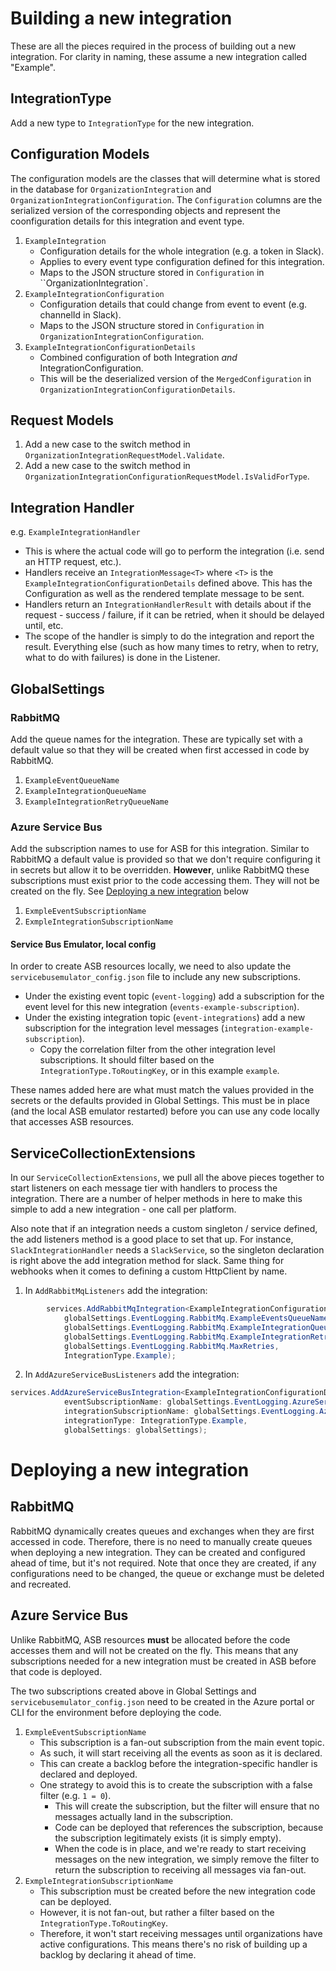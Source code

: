 # Building a new integration

These are all the pieces required in the process of building out a new integration. For
clarity in naming, these assume a new integration called "Example".

## IntegrationType

Add a new type to `IntegrationType` for the new integration.

## Configuration Models

The configuration models are the classes that will determine what is stored in the database for
`OrganizationIntegration` and `OrganizationIntegrationConfiguration`. The `Configuration` columns are the
serialized version of the corresponding objects and represent the coonfiguration details for this integration
and event type.

1. `ExampleIntegration`
    - Configuration details for the whole integration (e.g. a token in Slack).
    - Applies to every event type configuration defined for this integration.
    - Maps to the JSON structure stored in `Configuration` in ``OrganizationIntegration`.
2. `ExampleIntegrationConfiguration`
    - Configuration details that could change from event to event (e.g. channelId in Slack).
    - Maps to the JSON structure stored in `Configuration` in `OrganizationIntegrationConfiguration`.
3. `ExampleIntegrationConfigurationDetails`
    - Combined configuration of both Integration _and_ IntegrationConfiguration.
    - This will be the deserialized version of the `MergedConfiguration` in
      `OrganizationIntegrationConfigurationDetails`.

## Request Models

1. Add a new case to the switch method in `OrganizationIntegrationRequestModel.Validate`.
2. Add a new case to the switch method in `OrganizationIntegrationConfigurationRequestModel.IsValidForType`.

## Integration Handler

e.g. `ExampleIntegrationHandler`
- This is where the actual code will go to perform the integration (i.e. send an HTTP request, etc.).
- Handlers receive an `IntegrationMessage<T>` where `<T>` is the `ExampleIntegrationConfigurationDetails`
  defined above. This has the Configuration as well as the rendered template message to be sent.
- Handlers return an `IntegrationHandlerResult` with details about if the request - success / failure,
  if it can be retried, when it should be delayed until, etc.
- The scope of the handler is simply to do the integration and report the result.
  Everything else (such as how many times to retry, when to retry, what to do with failures)
  is done in the Listener.

## GlobalSettings

### RabbitMQ
Add the queue names for the integration. These are typically set with a default value so
that they will be created when first accessed in code by RabbitMQ.

1. `ExampleEventQueueName`
2. `ExampleIntegrationQueueName`
3. `ExampleIntegrationRetryQueueName`

### Azure Service Bus
Add the subscription names to use for ASB for this integration. Similar to RabbitMQ a
default value is provided so that we don't require configuring it in secrets but allow
it to be overridden. **However**, unlike RabbitMQ these subscriptions must exist prior
to the code accessing them. They will not be created on the fly. See [Deploying a new
integration](#deploying-a-new-integration) below

1. `ExmpleEventSubscriptionName`
2. `ExmpleIntegrationSubscriptionName`

#### Service Bus Emulator, local config
In order to create ASB resources locally, we need to also update the `servicebusemulator_config.json` file
to include any new subscriptions.
- Under the existing event topic (`event-logging`) add a subscription for the event level for this
  new integration (`events-example-subscription`).
- Under the existing integration topic (`event-integrations`) add a new subscription for the integration
  level messages (`integration-example-subscription`).
    - Copy the correlation filter from the other integration level subscriptions. It should filter based on
      the `IntegrationType.ToRoutingKey`, or in this example `example`.

These names added here are what must match the values provided in the secrets or the defaults provided
in Global Settings. This must be in place (and the local ASB emulator restarted) before you can use any
code locally that accesses ASB resources.

## ServiceCollectionExtensions
In our `ServiceCollectionExtensions`, we pull all the above pieces together to start listeners on each message
tier with handlers to process the integration. There are a number of helper methods in here to make this simple
to add a new integration - one call per platform.

Also note that if an integration needs a custom singleton / service defined, the add listeners method is a
good place to set that up. For instance, `SlackIntegrationHandler` needs a `SlackService`, so the singleton
declaration is right above the add integration method for slack. Same thing for webhooks when it comes to
defining a custom HttpClient by name.

1. In `AddRabbitMqListeners` add the integration:
``` csharp
        services.AddRabbitMqIntegration<ExampleIntegrationConfigurationDetails, ExampleIntegrationHandler>(
            globalSettings.EventLogging.RabbitMq.ExampleEventsQueueName,
            globalSettings.EventLogging.RabbitMq.ExampleIntegrationQueueName,
            globalSettings.EventLogging.RabbitMq.ExampleIntegrationRetryQueueName,
            globalSettings.EventLogging.RabbitMq.MaxRetries,
            IntegrationType.Example);
```

2. In `AddAzureServiceBusListeners` add the integration:
``` csharp
services.AddAzureServiceBusIntegration<ExampleIntegrationConfigurationDetails, ExampleIntegrationHandler>(
            eventSubscriptionName: globalSettings.EventLogging.AzureServiceBus.ExampleEventSubscriptionName,
            integrationSubscriptionName: globalSettings.EventLogging.AzureServiceBus.ExampleIntegrationSubscriptionName,
            integrationType: IntegrationType.Example,
            globalSettings: globalSettings);
```

# Deploying a new integration

## RabbitMQ

RabbitMQ dynamically creates queues and exchanges when they are first accessed in code.
Therefore, there is no need to manually create queues when deploying a new integration.
They can be created and configured ahead of time, but it's not required. Note that once
they are created, if any configurations need to be changed, the queue or exchange must be
deleted and recreated.

## Azure Service Bus

Unlike RabbitMQ, ASB resources **must** be allocated before the code accesses them and
will not be created on the fly. This means that any subscriptions needed for a new
integration must be created in ASB before that code is deployed.

The two subscriptions created above in Global Settings and `servicebusemulator_config.json`
need to be created in the Azure portal or CLI for the environment before deploying the
code.

1. `ExmpleEventSubscriptionName`
    - This subscription is a fan-out subscription from the main event topic.
    - As such, it will start receiving all the events as soon as it is declared.
    - This can create a backlog before the integration-specific handler is declared and deployed.
    - One strategy to avoid this is to create the subscription with a false filter (e.g. `1 = 0`).
        - This will create the subscription, but the filter will ensure that no messages
          actually land in the subscription.
        - Code can be deployed that references the subscription, because the subscription
          legitimately exists (it is simply empty).
        - When the code is in place, and we're ready to start receiving messages on the new
          integration, we simply remove the filter to return the subscription to receiving
          all messages via fan-out.
2. `ExmpleIntegrationSubscriptionName`
    - This subscription must be created before the new integration code can be deployed.
    - However, it is not fan-out, but rather a filter based on the `IntegrationType.ToRoutingKey`.
    - Therefore, it won't start receiving messages until organizations have active configurations.
      This means there's no risk of building up a backlog by declaring it ahead of time.
